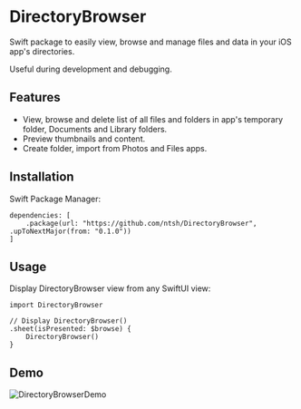 # DirectoryBrowser

Swift package to easily view, browse and manage files and data in your iOS app's directories. 

Useful during development and debugging.

## Features

- View, browse and delete list of all files and folders in app's temporary folder, Documents and Library folders.
- Preview thumbnails and content.
- Create folder, import from Photos and Files apps.

## Installation

Swift Package Manager:

```
dependencies: [
    .package(url: "https://github.com/ntsh/DirectoryBrowser", .upToNextMajor(from: "0.1.0"))
]
```

## Usage

Display DirectoryBrowser view from any SwiftUI view:

```
import DirectoryBrowser

// Display DirectoryBrowser()
.sheet(isPresented: $browse) {
    DirectoryBrowser()
}
```

## Demo

![DirectoryBrowserDemo](https://user-images.githubusercontent.com/2085458/228767225-6ef60c17-68ce-4bf3-859f-86d1c6b192a4.gif)
